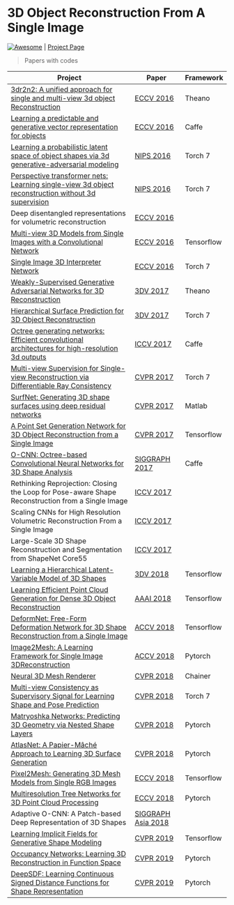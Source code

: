 # 3D Object Reconstruction From A Single Image

<a href="https://github.com/sindresorhus/awesome"><img src="https://cdn.rawgit.com/sindresorhus/awesome/d7305f38d29fed78fa85652e3a63e154dd8e8829/media/badge.svg" alt="Awesome"/></a> | [Project Page](https://wkqscut.github.io/3D-Object-Reconstrution/)

>Papers with codes

| Project | Paper | Framework
| ---  | --- | --- |
|[3dr2n2: A unified approach for single and multi-view 3d object Reconstruction](https://github.com/chrischoy/3D-R2N2) | [ECCV 2016](https://arxiv.org/abs/1604.00449) | Theano |
|[Learning a predictable and generative vector representation for objects](https://github.com/rohitgirdhar/GenerativePredictableVoxels) | [ECCV 2016](https://arxiv.org/abs/1603.08637) | Caffe |
|[Learning a probabilistic latent space of object shapes via 3d generative-adversarial modeling](https://github.com/zck119/3dgan-release) | [NIPS 2016](http://3dgan.csail.mit.edu/papers/3dgan_nips.pdf) | Torch 7 |
|[Perspective transformer nets: Learning single-view 3d object reconstruction without 3d supervision](https://github.com/xcyan/nips16_PTN) | [NIPS 2016](https://papers.nips.cc/paper/6206-perspective-transformer-nets-learning-single-view-3d-object-reconstruction-without-3d-supervision.pdf) | Torch 7 |
|Deep disentangled representations for volumetric reconstruction | [ECCV 2016](https://arxiv.org/pdf/1610.03777.pdf) | |
|[Multi-view 3D Models from Single Images with a Convolutional Network](https://github.com/lmb-freiburg/mv3d) | [ECCV 2016](https://lmb.informatik.uni-freiburg.de/Publications/2016/TDB16a/paper-mv3d.pdf) | Tensorflow |
|[Single Image 3D Interpreter Network](https://github.com/jiajunwu/3dinn)| [ECCV 2016](http://3dinterpreter.csail.mit.edu/papers/3dinn_eccv.pdf) | Torch 7 |
|[Weakly-Supervised Generative Adversarial Networks for 3D Reconstruction](https://github.com/jgwak/McRecon) | [3DV 2017](https://arxiv.org/pdf/1705.10904.pdf) | Theano |
|[Hierarchical Surface Prediction for 3D Object Reconstruction](https://github.com/chaene/hsp) | [3DV 2017](https://arxiv.org/pdf/1704.00710.pdf) | Torch 7 |
|[Octree generating networks: Efficient convolutional architectures for high-resolution 3d outputs](https://github.com/lmb-freiburg/ogn) | [ICCV 2017](https://arxiv.org/pdf/1703.09438.pdf) | Caffe |
|[Multi-view Supervision for Single-view Reconstruction via Differentiable Ray Consistency](https://github.com/shubhtuls/drc) | [CVPR 2017](https://arxiv.org/pdf/1704.06254.pdf) | Torch 7 |
|[SurfNet: Generating 3D shape surfaces using deep residual networks](https://github.com/sinhayan/surfnet) | [CVPR 2017](http://openaccess.thecvf.com/content_cvpr_2017/papers/Sinha_SurfNet_Generating_3D_CVPR_2017_paper.pdf) | Matlab |
|[A Point Set Generation Network for 3D Object Reconstruction from a Single Image](https://github.com/fanhqme/PointSetGeneration)  | [CVPR 2017](http://openaccess.thecvf.com/content_cvpr_2017/papers/Fan_A_Point_Set_CVPR_2017_paper.pdf) | Tensorflow |
|[O-CNN: Octree-based Convolutional Neural Networks for 3D Shape Analysis](https://github.com/Microsoft/O-CNN) | [SIGGRAPH 2017](https://wang-ps.github.io/O-CNN_files/CNN3D.pdf) | Caffe |
|Rethinking Reprojection: Closing the Loop for Pose-aware Shape Reconstruction from a Single Image | [ICCV 2017](https://jerrypiglet.github.io/pdf/ICCV2017.pdf) | |
|Scaling CNNs for High Resolution Volumetric Reconstruction From a Single Image | [ICCV 2017](http://openaccess.thecvf.com/content_ICCV_2017_workshops/papers/w17/Johnston_Scaling_CNNs_for_ICCV_2017_paper.pdf) | |
|Large-Scale 3D Shape Reconstruction and Segmentation from ShapeNet Core55 | [ICCV 2017](https://arxiv.org/pdf/1710.06104.pdf) | |
|[Learning a Hierarchical Latent-Variable Model of 3D Shapes](https://github.com/lorenmt/vsl) | [3DV 2018](https://arxiv.org/pdf/1705.05994.pdf) | Tensorflow |
|[Learning Efficient Point Cloud Generation for Dense 3D Object Reconstruction](https://github.com/ericlin79119/3D-point-cloud-generation) | [AAAI 2018](https://chenhsuanlin.bitbucket.io/3D-point-cloud-generation/paper.pdf) | Tensorflow |
|[DeformNet: Free-Form Deformation Network for 3D Shape Reconstruction from a Single Image](https://github.com/jackd/template_ffd) | [ACCV 2018](https://jhonykaesemodel.com/papers/learning_ffd_accv2018-camera_ready.pdf) | Tensorflow |
|[Image2Mesh: A Learning Framework for Single Image 3DReconstruction](https://github.com/jhonykaesemodel/image2mesh) | [ACCV 2018](https://arxiv.org/pdf/1711.10669.pdf) | Pytorch |
|[Neural 3D Mesh Renderer](https://github.com/hiroharu-kato/mesh_reconstruction) | [CVPR 2018](https://arxiv.org/pdf/1711.07566.pdf) | Chainer |
|[Multi-view Consistency as Supervisory Signal for Learning Shape and Pose Prediction](https://github.com/shubhtuls/mvcSnP)| [CVPR 2018](https://arxiv.org/pdf/1801.03910.pdf) | Torch 7 |
|[Matryoshka Networks: Predicting 3D Geometry via Nested Shape Layers](https://bitbucket.org/visinf/projects-2018-matryoshka) | [CVPR 2018](https://arxiv.org/pdf/1804.10975.pdf) | Pytorch |
|[AtlasNet: A Papier-Mâché Approach to Learning 3D Surface Generation](https://github.com/ThibaultGROUEIX/AtlasNet)| [CVPR 2018](https://arxiv.org/pdf/1802.05384.pdf) | Pytorch |
|[Pixel2Mesh: Generating 3D Mesh Models from Single RGB Images](https://github.com/nywang16/Pixel2Mesh)| [ECCV 2018](http://openaccess.thecvf.com/content_ECCV_2018/papers/Nanyang_Wang_Pixel2Mesh_Generating_3D_ECCV_2018_paper.pdf) | Tensorflow |
|[Multiresolution Tree Networks for 3D Point Cloud Processing](https://github.com/matheusgadelha/MRTNet)| [ECCV 2018](https://arxiv.org/pdf/1807.03520.pdf)| Pytorch |
|Adaptive O-CNN: A Patch-based Deep Representation of 3D Shapes| [SIGGRAPH Asia 2018](https://wang-ps.github.io/AO-CNN_files/AOCNN.pdf)| |
|[Learning Implicit Fields for Generative Shape Modeling](https://github.com/czq142857/implicit-decoder) | [CVPR 2019](https://arxiv.org/pdf/1812.02822.pdf) | Tensorflow |
|[Occupancy Networks: Learning 3D Reconstruction in Function Space](https://github.com/autonomousvision/occupancy_networks) | [CVPR 2019](https://arxiv.org/pdf/1812.03828.pdf) | Pytorch |
|[DeepSDF: Learning Continuous Signed Distance Functions for Shape Representation](https://github.com/hassony2/shape_sdf) | [CVPR 2019](https://arxiv.org/pdf/1901.05103.pdf) | Pytorch |
